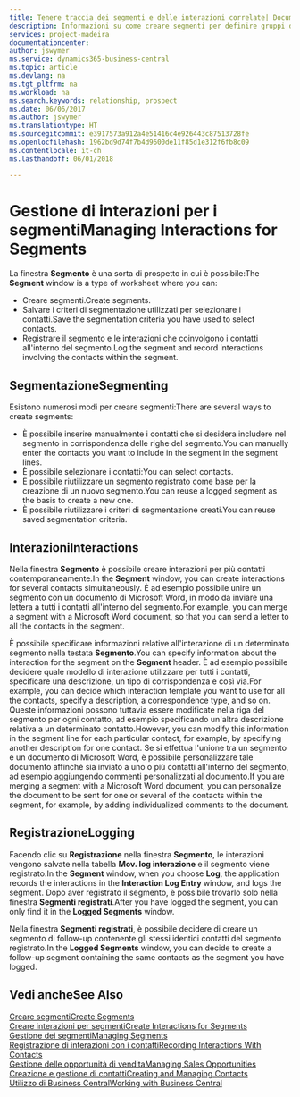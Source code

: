 ```yaml
---
title: Tenere traccia dei segmenti e delle interazioni correlate| Documenti Microsoft
description: Informazioni su come creare segmenti per definire gruppi di contatti e specificare delle interazioni per i segmenti.
services: project-madeira
documentationcenter: 
author: jswymer
ms.service: dynamics365-business-central
ms.topic: article
ms.devlang: na
ms.tgt_pltfrm: na
ms.workload: na
ms.search.keywords: relationship, prospect
ms.date: 06/06/2017
ms.author: jswymer
ms.translationtype: HT
ms.sourcegitcommit: e3917573a912a4e51416c4e926443c87513728fe
ms.openlocfilehash: 1962bd9d74f7b4d9600de11f85d1e312f6fb8c09
ms.contentlocale: it-ch
ms.lasthandoff: 06/01/2018

---
```

# <a name="managing-interactions-for-segments"></a><span data-ttu-id="daf64-103">Gestione di interazioni per i segmenti</span><span class="sxs-lookup"><span data-stu-id="daf64-103">Managing Interactions for Segments</span></span>
<span data-ttu-id="daf64-104">La finestra **Segmento** è una sorta di prospetto in cui è possibile:</span><span class="sxs-lookup"><span data-stu-id="daf64-104">The **Segment** window is a type of worksheet where you can:</span></span>

* <span data-ttu-id="daf64-105">Creare segmenti.</span><span class="sxs-lookup"><span data-stu-id="daf64-105">Create segments.</span></span>
* <span data-ttu-id="daf64-106">Salvare i criteri di segmentazione utilizzati per selezionare i contatti.</span><span class="sxs-lookup"><span data-stu-id="daf64-106">Save the segmentation criteria you have used to select contacts.</span></span>
* <span data-ttu-id="daf64-107">Registrare il segmento e le interazioni che coinvolgono i contatti all'interno del segmento.</span><span class="sxs-lookup"><span data-stu-id="daf64-107">Log the segment and record interactions involving the contacts within the segment.</span></span>

## <a name="segmenting"></a><span data-ttu-id="daf64-108">Segmentazione</span><span class="sxs-lookup"><span data-stu-id="daf64-108">Segmenting</span></span>
<span data-ttu-id="daf64-109">Esistono numerosi modi per creare segmenti:</span><span class="sxs-lookup"><span data-stu-id="daf64-109">There are several ways to create segments:</span></span>

* <span data-ttu-id="daf64-110">È possibile inserire manualmente i contatti che si desidera includere nel segmento in corrispondenza delle righe del segmento.</span><span class="sxs-lookup"><span data-stu-id="daf64-110">You can manually enter the contacts you want to include in the segment in the segment lines.</span></span>
* <span data-ttu-id="daf64-111">È possibile selezionare i contatti:</span><span class="sxs-lookup"><span data-stu-id="daf64-111">You can select contacts.</span></span>
* <span data-ttu-id="daf64-112">È possibile riutilizzare un segmento registrato come base per la creazione di un nuovo segmento.</span><span class="sxs-lookup"><span data-stu-id="daf64-112">You can reuse a logged segment as the basis to create a new one.</span></span>
* <span data-ttu-id="daf64-113">È possibile riutilizzare i criteri di segmentazione creati.</span><span class="sxs-lookup"><span data-stu-id="daf64-113">You can reuse saved segmentation criteria.</span></span>

## <a name="interactions"></a><span data-ttu-id="daf64-114">Interazioni</span><span class="sxs-lookup"><span data-stu-id="daf64-114">Interactions</span></span>
<span data-ttu-id="daf64-115">Nella finestra **Segmento** è possibile creare interazioni per più contatti contemporaneamente.</span><span class="sxs-lookup"><span data-stu-id="daf64-115">In the **Segment** window, you can create interactions for several contacts simultaneously.</span></span> <span data-ttu-id="daf64-116">È ad esempio possibile unire un segmento con un documento di Microsoft Word, in modo da inviare una lettera a tutti i contatti all'interno del segmento.</span><span class="sxs-lookup"><span data-stu-id="daf64-116">For example, you can merge a segment with a Microsoft Word document, so that you can send a letter to all the contacts in the segment.</span></span>

<span data-ttu-id="daf64-117">È possibile specificare informazioni relative all'interazione di un determinato segmento nella testata **Segmento**.</span><span class="sxs-lookup"><span data-stu-id="daf64-117">You can specify information about the interaction for the segment on the **Segment** header.</span></span> <span data-ttu-id="daf64-118">È ad esempio possibile decidere quale modello di interazione utilizzare per tutti i contatti, specificare una descrizione, un tipo di corrispondenza e così via.</span><span class="sxs-lookup"><span data-stu-id="daf64-118">For example, you can decide which interaction template you want to use for all the contacts, specify a description, a correspondence type, and so on.</span></span> <span data-ttu-id="daf64-119">Queste informazioni possono tuttavia essere modificate nella riga del segmento per ogni contatto, ad esempio specificando un'altra descrizione relativa a un determinato contatto.</span><span class="sxs-lookup"><span data-stu-id="daf64-119">However, you can modify this information in the segment line for each particular contact, for example, by specifying another description for one contact.</span></span> <span data-ttu-id="daf64-120">Se si effettua l'unione tra un segmento e un documento di Microsoft Word, è possibile personalizzare tale documento affinché sia inviato a uno o più contatti all'interno del segmento, ad esempio aggiungendo commenti personalizzati al documento.</span><span class="sxs-lookup"><span data-stu-id="daf64-120">If you are merging a segment with a Microsoft Word document, you can personalize the document to be sent for one or several of the contacts within the segment, for example, by adding individualized comments to the document.</span></span>

## <a name="logging"></a><span data-ttu-id="daf64-121">Registrazione</span><span class="sxs-lookup"><span data-stu-id="daf64-121">Logging</span></span>
<span data-ttu-id="daf64-122">Facendo clic su **Registrazione** nella finestra **Segmento**, le interazioni vengono salvate nella tabella **Mov. log interazione** e il segmento viene registrato.</span><span class="sxs-lookup"><span data-stu-id="daf64-122">In the **Segment** window, when you choose **Log**, the application records the interactions in the **Interaction Log Entry** window, and logs the segment.</span></span> <span data-ttu-id="daf64-123">Dopo aver registrato il segmento, è possibile trovarlo solo nella finestra **Segmenti registrati**.</span><span class="sxs-lookup"><span data-stu-id="daf64-123">After you have logged the segment, you can only find it in the **Logged Segments** window.</span></span>

<span data-ttu-id="daf64-124">Nella finestra **Segmenti registrati**, è possibile decidere di creare un segmento di follow-up contenente gli stessi identici contatti del segmento registrato.</span><span class="sxs-lookup"><span data-stu-id="daf64-124">In the **Logged Segments** window, you can decide to create a follow-up segment containing the same contacts as the segment you have logged.</span></span>

## <a name="see-also"></a><span data-ttu-id="daf64-125">Vedi anche</span><span class="sxs-lookup"><span data-stu-id="daf64-125">See Also</span></span>
[<span data-ttu-id="daf64-126">Creare segmenti</span><span class="sxs-lookup"><span data-stu-id="daf64-126">Create Segments</span></span>](marketing-how-create-segment.md)  
[<span data-ttu-id="daf64-127">Creare interazioni per segmenti</span><span class="sxs-lookup"><span data-stu-id="daf64-127">Create Interactions for Segments</span></span>](marketing-how-create-interactions.md)  
[<span data-ttu-id="daf64-128">Gestione dei segmenti</span><span class="sxs-lookup"><span data-stu-id="daf64-128">Managing Segments</span></span>](marketing-segments.md)  
[<span data-ttu-id="daf64-129">Registrazione di interazioni con i contatti</span><span class="sxs-lookup"><span data-stu-id="daf64-129">Recording Interactions With Contacts</span></span>](marketing-interactions.md)  
[<span data-ttu-id="daf64-130">Gestione delle opportunità di vendita</span><span class="sxs-lookup"><span data-stu-id="daf64-130">Managing Sales Opportunities</span></span>](marketing-manage-sales-opportunities.md)  
[<span data-ttu-id="daf64-131">Creazione e gestione di contatti</span><span class="sxs-lookup"><span data-stu-id="daf64-131">Creating and Managing Contacts</span></span>](marketing-contacts.md)  
[<span data-ttu-id="daf64-132">Utilizzo di Business Central</span><span class="sxs-lookup"><span data-stu-id="daf64-132">Working with Business Central</span></span>](ui-work-product.md)

